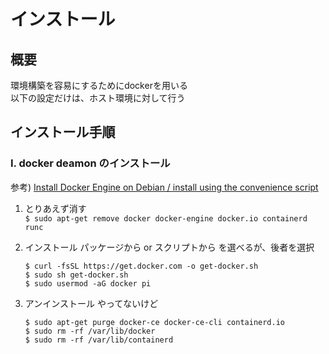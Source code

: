 # インストール
## 概要
環境構築を容易にするためにdockerを用いる  
以下の設定だけは、ホスト環境に対して行う　　



## インストール手順
### I. docker deamon のインストール
参考)
[Install Docker Engine on Debian / install using the convenience script](https://docs.docker.com/engine/install/debian/#install-using-the-convenience-script)
1. とりあえず消す  
   `$ sudo apt-get remove docker docker-engine docker.io containerd runc`

2. インストール
   パッケージから or スクリプトから を選べるが、後者を選択
   ```
   $ curl -fsSL https://get.docker.com -o get-docker.sh
   $ sudo sh get-docker.sh
   $ sudo usermod -aG docker pi
   ```
3. アンインストール
   やってないけど
   ```
   $ sudo apt-get purge docker-ce docker-ce-cli containerd.io
   $ sudo rm -rf /var/lib/docker
   $ sudo rm -rf /var/lib/containerd
   ```
